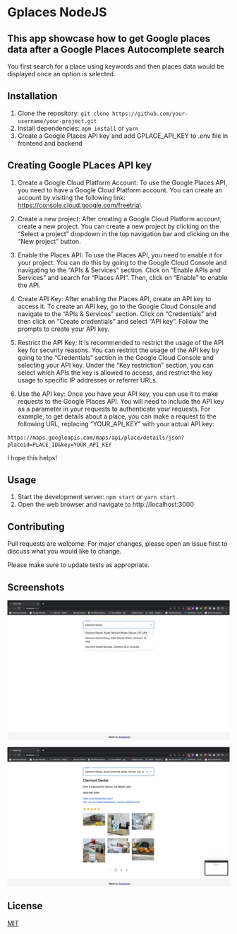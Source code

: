 # Gplaces NodeJS

## This app showcase how to get Google places data after a Google Places Autocomplete search

You first search for a place using keywords and then places data would be displayed once an option is selected.

## Installation

1. Clone the repository: `git clone https://github.com/your-username/your-project.git`
2. Install dependencies: `npm install` or `yarn`
3. Create a Google Places API key and add GPLACE_API_KEY to .env file in frontend and backend

## Creating Google PLaces API key

1. Create a Google Cloud Platform Account: To use the Google Places API, you need to have a Google Cloud Platform account. You can create an account by visiting the following link: https://console.cloud.google.com/freetrial.

2. Create a new project: After creating a Google Cloud Platform account, create a new project. You can create a new project by clicking on the “Select a project” dropdown in the top navigation bar and clicking on the “New project” button.

3. Enable the Places API: To use the Places API, you need to enable it for your project. You can do this by going to the Google Cloud Console and navigating to the “APIs & Services” section. Click on “Enable APIs and Services” and search for “Places API”. Then, click on “Enable” to enable the API.

4. Create API Key: After enabling the Places API, create an API key to access it. To create an API key, go to the Google Cloud Console and navigate to the “APIs & Services” section. Click on “Credentials” and then click on “Create credentials” and select “API key”. Follow the prompts to create your API key.

5. Restrict the API Key: It is recommended to restrict the usage of the API key for security reasons. You can restrict the usage of the API key by going to the “Credentials” section in the Google Cloud Console and selecting your API key. Under the “Key restriction” section, you can select which APIs the key is allowed to access, and restrict the key usage to specific IP addresses or referrer URLs.

6. Use the API key: Once you have your API key, you can use it to make requests to the Google Places API. You will need to include the API key as a parameter in your requests to authenticate your requests. For example, to get details about a place, you can make a request to the following URL, replacing “YOUR_API_KEY” with your actual API key:

```
https://maps.googleapis.com/maps/api/place/details/json?placeid=PLACE_ID&key=YOUR_API_KEY
``` 

I hope this helps!

## Usage

1. Start the development server: `npm start` or `yarn start`
2. Open the web browser and navigate to http://localhost:3000

## Contributing

Pull requests are welcome. For major changes, please open an issue first to discuss what you would like to change.

Please make sure to update tests as appropriate.

## Screenshots

![AutocompleteSearch](https://github.com/zackenichi/Gplaces-NodeJS/blob/main/Screenshots/Screen%20Shot%202023-05-01%20at%2012.21.02%20am.png)

![PlaceDetails](https://github.com/zackenichi/Gplaces-NodeJS/blob/main/Screenshots/Screen%20Shot%202023-05-01%20at%2012.21.05%20am.png)



## License

[MIT](https://choosealicense.com/licenses/mit/)
